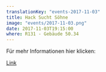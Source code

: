 ```yaml
---
translationKey: "events-2017-11-03"
title: Hack Sucht Söhne
image: "events/2017-11-03.png"
date: 2017-11-03T19:15:00
where: R131 - Gebäude 50.34
---
```

Für mehr Informationen hier klicken:

[Link](https://www.facebook.com/events/526846914313532/)
